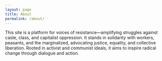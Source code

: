 ```yaml
---
layout: page
title: About
permalink: /about/
---
```


This site is a platform for voices of resistance—amplifying struggles against caste, class, and capitalist oppression. It stands in solidarity with workers, peasants, and the marginalized, advocating justice, equality, and collective liberation. Rooted in activist and communist ideals, it aims to inspire radical change through dialogue and action.

